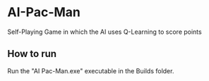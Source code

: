 # AI-Pac-Man
Self-Playing Game in which the AI uses Q-Learning to score points

## How to run
Run the "AI Pac-Man.exe" executable in the Builds folder.
